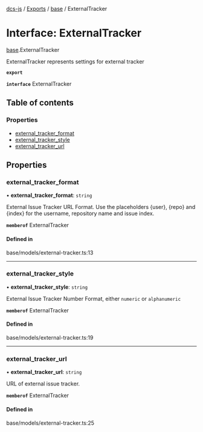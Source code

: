 [dcs-js](../README.md) / [Exports](../modules.md) / [base](../modules/base.md) / ExternalTracker

# Interface: ExternalTracker

[base](../modules/base.md).ExternalTracker

ExternalTracker represents settings for external tracker

**`export`**

**`interface`** ExternalTracker

## Table of contents

### Properties

- [external\_tracker\_format](base.ExternalTracker.md#external_tracker_format)
- [external\_tracker\_style](base.ExternalTracker.md#external_tracker_style)
- [external\_tracker\_url](base.ExternalTracker.md#external_tracker_url)

## Properties

### <a id="external_tracker_format" name="external_tracker_format"></a> external\_tracker\_format

• **external\_tracker\_format**: `string`

External Issue Tracker URL Format. Use the placeholders {user}, {repo} and {index} for the username, repository name and issue index.

**`memberof`** ExternalTracker

#### Defined in

base/models/external-tracker.ts:13

___

### <a id="external_tracker_style" name="external_tracker_style"></a> external\_tracker\_style

• **external\_tracker\_style**: `string`

External Issue Tracker Number Format, either `numeric` or `alphanumeric`

**`memberof`** ExternalTracker

#### Defined in

base/models/external-tracker.ts:19

___

### <a id="external_tracker_url" name="external_tracker_url"></a> external\_tracker\_url

• **external\_tracker\_url**: `string`

URL of external issue tracker.

**`memberof`** ExternalTracker

#### Defined in

base/models/external-tracker.ts:25

